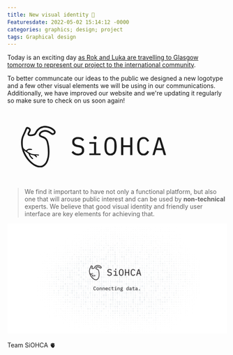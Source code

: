 ```yaml
---
title: New visual identity 🎨󠁢󠁳󠁣󠁴󠁿
Featuresdate: 2022-05-02 15:14:12 -0000
categories: graphics; design; project
tags: Graphical design
---
```

Today is an exciting day [as Rok and Luka are travelling to Glasgow tomorrow to represent our project to the international community](https://siohca.um.si/posts/see-you-in-Glasgow). 

To better communcate our ideas to the public we designed a new logotype and a few other visual elements we will be using in our communications. Additionally, we have improved our website and we're updating it regularly so make sure to check on us soon again! 

<svg xmlns="http://www.w3.org/2000/svg" width="400" height="auto" fill="currentColor" viewBox="0 0 1042 418" preserveAspectRatio="xMidYMid meet" xmlns:v="https://vecta.io/nano"><path d="M216.5 94c-11.6 1.8-19.5 5-30.3 12.7-7.5 5.3-13.1 12.1-17.9 21.8-4.7 9.3-7.6 12.2-14.3 14.2-7.3 2.2-20.4 2.4-22.4.3-1.3-1.3-1.4-1.9-.2-4 8-14.7 8.6-16.2 8.6-21.8 0-5.3-.2-5.7-4.8-10.2-6-5.8-14.6-8.9-19.2-7-3.6 1.5-5.7 4.7-10.4 16.3-2 4.9-7 16.1-11 25-9.9 21.7-12.5 33.1-12.6 53.4-.1 52 33.5 110.6 78.3 136.6 12.6 7.3 22 10 34.7 10.1 8.6 0 11.5-.4 16.2-2.2C245 325.8 259.5 274 248.4 206c-5.4-33.2-13.7-44.1-40.5-52.9-8.9-2.9-10.6-4.8-9-10 2.3-7.8 12.7-14 24.8-14.9 10.3-.7 19.1 2.3 29.6 10.1 4.4 3.3 9.5 6.6 11.3 7.3 8.6 3.6 18.5 0 22.4-8.1s1.4-15.4-8.2-24c-11.1-10-28.1-17.4-44.8-19.4-9.2-1.2-10.2-1.2-17.5-.1zm27.5 12c10.8 3.1 22.4 9.4 29.2 16.1 6.4 6.3 7.1 8.8 3.6 12.6-3.6 3.9-7.1 3-16.6-3.9-14.3-10.3-27.4-14.2-41.1-12.1-20.8 3.2-35.1 19.3-29.5 33.2 1.8 4.7 6.2 7.7 15.4 10.6 13.9 4.5 22.3 10.4 26.7 18.9 8.4 16.4 13.2 68 8.8 94.1-2 12.4-7.1 27.6-11.6 35.1-4.9 8.1-14.5 16.7-21.6 19.4-19.8 7.5-50.4-6.8-75-35.1-12.1-13.9-25.6-36.3-30.9-51l-1.4-4.2 3.2 2.6c1.8 1.5 7.6 5.5 12.8 9.1 10.2 6.9 11.3 8.1 14 16.2 2.5 7 6.6 12.9 13.6 19.3 4.3 3.9 6.3 5.1 8.3 4.9 4.7-.5 3.6-3.3-4.3-10.8-6.8-6.5-12.7-15.2-11.3-16.7.4-.3 2.4.1 4.5 1 2.1.8 7.6 2.1 12.2 2.8 8.3 1.3 8.3 1.3 14 7.2 4.4 4.4 6.3 5.8 8.1 5.5 3.9-.5 3.6-3.8-.7-7.5-2.1-1.7-3.5-3.5-3.2-3.9.4-.4 4.1-.1 8.3.5 4.1.7 7.9 1 8.5.6 1.7-1 1.1-5.2-.7-6-1-.4-8.5-1.1-16.8-1.5-17.6-1-23.9-2.2-32-6-6.8-3.2-20.5-11.8-20.5-12.8 0-.4 2.1-2.2 4.5-4 4.4-3.4 4.5-3.4 14.1-3 8.1.2 9.9 0 10.7-1.3 2-3.2.1-4.7-6.7-5.4-10.7-1.2-16.5 0-22.5 4.6-2.9 2.1-6.1 3.9-7 3.9s-4.7-2.8-8.5-6.3c-6.1-5.6-6.9-6.8-8.3-12.2-2.3-9.5-2.8-34.2-.9-45.2 1.8-10.6 4-16.7 12.9-35.8 3.5-7.7 7.7-17.3 9.3-21.4 1.6-4 3.4-7.6 4.2-7.8 1.9-.8 7 1.7 9.2 4.4 2.3 3 1.6 5.6-4.3 15.6-5.1 8.8-5.5 14.2-1.2 18.7 3.7 3.9 8.4 5.3 17 5.3 13.1-.1 24-3.5 29.2-9.1 1.3-1.4 4.5-6.7 7.1-11.6 8.2-16 21.1-25.9 38.7-29.6 6-1.3 20-.3 28.5 2zm273.6 51.1c-2.2 1.7-2.6 2.8-2.6 6.9 0 6.1 3 9 9.5 9s9.5-2.9 9.5-9-3-9-9.5-9c-2.8 0-5.1.7-6.9 2.1zM411.4 161c-10.7 2.3-20.2 10-22.4 18.2-1.6 5.8-1.6 14.6 0 20.1 2.5 9 11.7 16.3 23.5 18.6 2.8.6 8.8 1.7 13.4 2.6 15.3 3 20.1 7.2 20.1 17.8 0 7.2-1.7 11.3-6.2 15.3-4.5 3.9-12 5.8-20.2 5.2-8.2-.7-14.4-3.6-21.1-9.8l-5.4-5.2-2.8 2c-1.5 1.1-3.7 2.9-4.7 4.1-1.9 2.1-1.9 2.2 3.5 7.5 9 8.7 19.4 12.6 33.4 12.6 13.8 0 24.9-4.5 31.2-12.8 4-5.3 5.3-9.8 5.3-18.6 0-9.7-1.6-14.3-7-19.7-5.5-5.5-11.9-8.1-25.2-10.4-13-2.2-17.9-4-21.7-7.9-7.7-8-5.6-21.6 4.3-26.9 3.4-1.8 5.7-2.2 13.6-2.2 10.9.1 15.5 1.8 22.7 8.7l4.1 4 4.3-3.9 4.2-4-2.1-3c-2.6-3.6-10-8.6-16.2-10.9-5.2-1.8-22.5-2.7-28.6-1.4zm194.4.3C588 166.4 580 182.9 580 215c0 29.1 6.2 44.5 20.8 51.7 5.1 2.5 6.8 2.8 15.7 2.8s10.6-.3 15.7-2.8c14.9-7.3 21.1-22.5 21.1-51.7 0-29.1-6.2-44.4-21-51.7-6.6-3.2-18.8-4.1-26.5-2zm19.7 11.6c5.3 2.4 9.9 7.7 12.1 14.3 1.6 4.6 1.9 8.4 1.9 27.8 0 25.2-.9 30-6.9 36.7-7.4 8.5-21.2 9.7-29.6 2.6-7.4-6.2-10-16.4-10-38.7 0-22.8 2.4-33 9.3-39.4 5.4-5.1 16-6.6 23.2-3.3zm177.2-11.5c-13.6 3.8-22.5 16.3-25.8 35.9-1.5 9.2-.6 35.4 1.5 42.9 3.6 13.2 10 21.9 19.4 26.5 5.2 2.5 6.7 2.8 16.2 2.8 9.4 0 11-.3 15.5-2.7 5.9-3.1 11.2-8.4 14.9-15l2.7-4.7-5-2.5c-6.2-3.2-6.7-3.2-7.5-.2-1 4-9.1 12.1-13.4 13.4-8 2.4-16.2.9-21.8-4-7.6-6.7-10.4-17.1-10.4-38.8s2.8-32.1 10.4-38.8c5.6-4.9 13.8-6.4 21.8-4 4.3 1.3 12.4 9.4 13.4 13.4.8 3 1.3 3 7.5-.1l5-2.6-2.3-4.1c-3.7-6.6-9.7-12.7-15.2-15.5-6.2-3.2-19.2-4.1-26.9-1.9zM680 215v53h6.5 6.5v-24-24h20.5H734v24 24h6.5 6.5v-53-53h-6.5-6.5v23.5V209h-20.5H693v-23.5V162h-6.5-6.5v53zm218.1-49.8L867 267.4c0 .3 2.9.6 6.5.6h6.4l3.1-10.3 4.6-15 1.6-4.7 18.5.2 18.6.3 4.2 14.3c2.3 7.8 4.5 14.5 4.8 14.8.2.3 3.3.4 6.9.2l6.4-.3-16.1-52.5-16.2-52.5-8.5-.3-8.6-.3-1.1 3.3zm17.4 35.8l7.2 24.7c.4 1-3 1.3-15.2 1.3-15.4 0-15.6 0-15-2.1.4-1.2 3.6-12.1 7.1-24.3 7.6-26.3 7.2-25.2 8.3-24 .5.5 3.9 11.5 7.6 24.4zM490 195v5h14 14v29 29h-14-14v5 5h33.5H557v-5-5h-13-13v-34-34h-20.5H490v5z"/></svg>

> We find it important to have not only a functional platform, but also one that will arouse public interest and can be used by **non-technical** experts. We believe that good visual identity and friendly user interface are key elements for achieving that. 

![New social media preview](assets/img/graphics/social-media-preview-background.jpg)

Team SiOHCA 🫀
